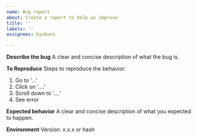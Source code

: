 ```yaml
---
name: Bug report
about: Create a report to help us improve
title: ''
labels: ''
assignees: kyubuns

---
```


**Describe the bug**
A clear and concise description of what the bug is.

**To Reproduce**
Steps to reproduce the behavior:
1. Go to '...'
2. Click on '....'
3. Scroll down to '....'
4. See error

**Expected behavior**
A clear and concise description of what you expected to happen.

**Environment**
Version: x.x.x or hash
